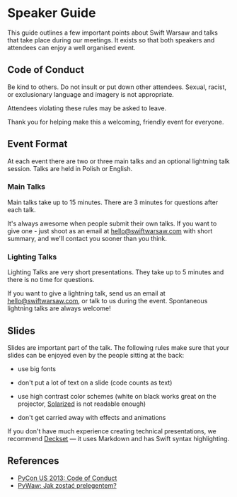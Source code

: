 Speaker Guide
=============

This guide outlines a few important points about Swift Warsaw and talks
that take place during our meetings.  It exists so that both speakers
and attendees can enjoy a well organised event.


Code of Conduct
---------------

Be kind to others.  Do not insult or put down other attendees.  Sexual,
racist, or exclusionary language and imagery is not appropriate.

Attendees violating these rules may be asked to leave.

Thank you for helping make this a welcoming, friendly event for everyone.


Event Format
------------

At each event there are two or three main talks and an optional
lightning talk session. Talks are held in Polish or English.


### Main Talks

Main talks take up to 15 minutes. There are 3 minutes for questions
after each talk.

It's always awesome when people submit their own talks. If you want to give one - just shoot as an email at <hello@swiftwarsaw.com> with short summary, and we'll contact you sooner than you think.


### Lighting Talks

Lighting Talks are very short presentations. They take up to 5 minutes
and there is no time for questions.

If you want to give a lightning talk, send us an email at
<hello@swiftwarsaw.com>, or talk to us during the event. Spontaneous
lightning talks are always welcome!


Slides
------

Slides are important part of the talk. The following rules make sure
that your slides can be enjoyed even by the people sitting at the back:

- use big fonts
- don't put a lot of text on a slide (code counts as text)
- use high contrast color schemes (white on black works great on the
  projector, [Solarized][] is not readable enough)
- don't get carried away with effects and animations

  [Solarized]: http://ethanschoonover.com/solarized

If you don't have much experience creating technical presentations,
we recommend [Deckset][] — it uses Markdown and has Swift syntax
highlighting.

  [Deckset]: http://www.decksetapp.com/


References
----------

- [PyCon US 2013: Code of Conduct](https://us.pycon.org/2013/about/code-of-conduct/)
- [PyWaw: Jak zostać prelegentem?](http://pywaw.org/prelegenci/)
